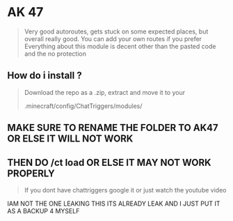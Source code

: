 # AK 47

> Very good autoroutes, gets stuck on some expected places, but overall really good. You can add your own routes if you prefer 
> Everything about this module is decent other than the pasted code and the no protection


## How do i install ?
> Download the repo as a .zip, extract and move it to your
>
> .minecraft/config/ChatTriggers/modules/
>
## MAKE SURE TO RENAME THE FOLDER TO AK47 OR ELSE IT WILL NOT WORK
## THEN DO /ct load OR ELSE IT MAY NOT WORK PROPERLY
> 
> If you dont have chattriggers google it or just watch the youtube video

IAM NOT THE ONE LEAKING THIS ITS ALREADY LEAK AND I JUST PUT IT AS A BACKUP 4 MYSELF
